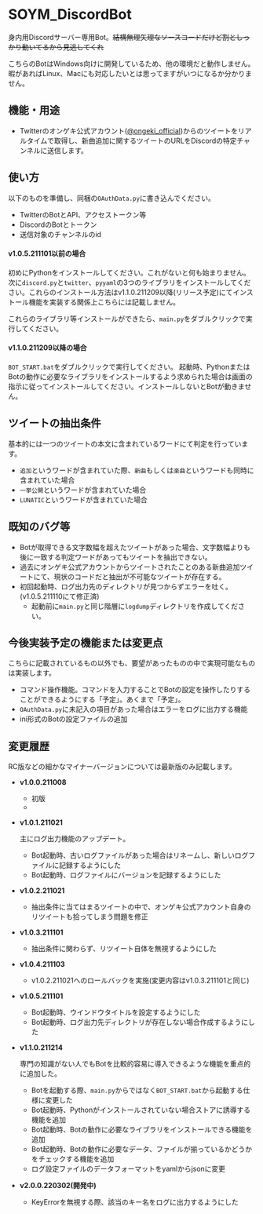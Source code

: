 # SOYM_DiscordBot
身内用Discordサーバー専用Bot。~~結構無理矢理なソースコードだけど割としっかり動いてるから見逃してくれ~~

こちらのBotはWindows向けに開発しているため、他の環境だと動作しません。暇があればLinux、Macにも対応したいとは思ってますがいつになるか分かりません。

## 機能・用途

- Twitterのオンゲキ公式アカウント([@ongeki_official](https://twitter.com/ongeki_official))からのツイートをリアルタイムで取得し、新曲追加に関するツイートのURLをDiscordの特定チャンネルに送信します。

## 使い方
以下のものを準備し、同梱の`OAuthData.py`に書き込んでください。

- TwitterのBotとAPI、アクセストークン等
- DiscordのBotとトークン
- 送信対象のチャンネルのid

#### v1.0.5.211101以前の場合
初めにPythonをインストールしてください。これがないと何も始まりません。
次に`discord.py`と`twitter`、`pyyaml`の3つのライブラリをインストールしてください。これらのインストール方法はv1.1.0.211209以降(リリース予定)にてインストール機能を実装する関係上こちらには記載しません。

これらのライブラリ等インストールができたら、`main.py`をダブルクリックで実行してください。

#### v1.1.0.211209以降の場合
`BOT_START.bat`をダブルクリックで実行してください。
起動時、PythonまたはBotの動作に必要なライブラリをインストールするよう求められた場合は画面の指示に従ってインストールしてください。インストールしないとBotが動きません。

## ツイートの抽出条件
基本的には一つのツイートの本文に含まれているワードにて判定を行っています。

- `追加`というワードが含まれていた際、`新曲`もしくは`楽曲`というワードも同時に含まれていた場合
- `一挙公開`というワードが含まれていた場合
- `LUNATIC`というワードが含まれていた場合

## 既知のバグ等

- Botが取得できる文字数幅を超えたツイートがあった場合、文字数幅よりも後に一致する判定ワードがあってもツイートを抽出できない。
- 過去にオンゲキ公式アカウントからツイートされたことのある新曲追加ツイートにて、現状のコードだと抽出が不可能なツイートが存在する。
- 初回起動時、ログ出力先のディレクトリが見つからずエラーを吐く。(v1.0.5.211110にて修正済)
  - 起動前に`main.py`と同じ階層に`logdump`ディレクトリを作成してください。

## 今後実装予定の機能または変更点
こちらに記載されているもの以外でも、要望があったものの中で実現可能なものは実装します。

- コマンド操作機能。コマンドを入力することでBotの設定を操作したりすることができるようにする「予定」。あくまで「予定」。
- `OAuthData.py`に未記入の項目があった場合はエラーをログに出力する機能
- ini形式のBotの設定ファイルの追加

## 変更履歴
RC版などの細かなマイナーバージョンについては最新版のみ記載します。

- **v1.0.0.211008**
  - 初版
  - 
- **v1.0.1.211021**

  主にログ出力機能のアップデート。

  - Bot起動時、古いログファイルがあった場合はリネームし、新しいログファイルに記録するようにした
  - Bot起動時、ログファイルにバージョンを記録するようにした

- **v1.0.2.211021**
  - 抽出条件に当てはまるツイートの中で、オンゲキ公式アカウント自身のリツイートも拾ってしまう問題を修正

- **v1.0.3.211101**
  - 抽出条件に関わらず、リツイート自体を無視するようにした

- **v1.0.4.211103**
  - v1.0.2.211021へのロールバックを実施(変更内容はv1.0.3.211101と同じ)

- **v1.0.5.211101**
  - Bot起動時、ウインドウタイトルを設定するようにした
  - Bot起動時、ログ出力先ディレクトリが存在しない場合作成するようにした

- **v1.1.0.211214**

  専門の知識がない人でもBotを比較的容易に導入できるような機能を重点的に追加した。

  - Botを起動する際、`main.py`からではなく`BOT_START.bat`から起動する仕様に変更した
  - Bot起動時、Pythonがインストールされていない場合ストアに誘導する機能を追加
  - Bot起動時、Botの動作に必要なライブラリをインストールできる機能を追加
  - Bot起動時、Botの動作に必要なデータ、ファイルが揃っているかどうかをチェックする機能を追加
  - ログ設定ファイルのデータフォーマットをyamlからjsonに変更

- **v2.0.0.220302(開発中)**
  - KeyErrorを無視する際、該当のキー名をログに出力するようにした
